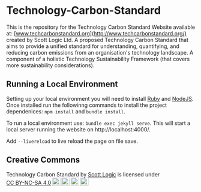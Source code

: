 # Technology-Carbon-Standard
This is the repository for the Technology Carbon Standard Website available at: [www.techcarbonstandard.org](http://www.techcarbonstandard.org/) created by Scott Logic Ltd.
A proposed Technology Carbon Standard that aims to provide a unified standard for understanding, quantifying, and reducing carbon emissions from an organisation's technology landscape. A component of a holistic Technology Sustainability Framework (that covers more sustainability considerations).


## Running a Local Environment

Setting up your local environment you will need to install [Ruby](https://www.ruby-lang.org/en/) and [NodeJS](https://nodejs.org/en). Once installed run the followinng commands to install the project dependenices: ```npm install``` and  ```bundle install```.

To run a local environment use: 
```bundle exec jekyll serve```. This will start a local server running the website on http://localhost:4000/.

Add `--livereload` to live reload the page on file save.

## Creative Commons

<p xmlns:cc="http://creativecommons.org/ns#" xmlns:dct="http://purl.org/dc/terms/"><span property="dct:title">Technology Carbon Standard</span> by <a rel="cc:attributionURL dct:creator" property="cc:attributionName" href="https://www.scottlogic.com/">Scott Logic</a> is licensed under <a href="http://creativecommons.org/licenses/by-nc-sa/4.0/?ref=chooser-v1" target="_blank" rel="license noopener noreferrer" style="display:inline-block;">CC BY-NC-SA 4.0<img style="height:22px!important;margin-left:3px;vertical-align:text-bottom;" src="https://mirrors.creativecommons.org/presskit/icons/cc.svg?ref=chooser-v1"><img style="height:22px!important;margin-left:3px;vertical-align:text-bottom;" src="https://mirrors.creativecommons.org/presskit/icons/by.svg?ref=chooser-v1"><img style="height:22px!important;margin-left:3px;vertical-align:text-bottom;" src="https://mirrors.creativecommons.org/presskit/icons/nc.svg?ref=chooser-v1"><img style="height:22px!important;margin-left:3px;vertical-align:text-bottom;" src="https://mirrors.creativecommons.org/presskit/icons/sa.svg?ref=chooser-v1"></a></p>

